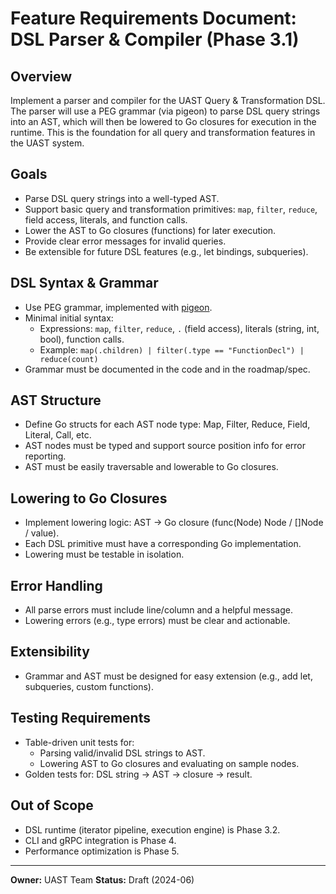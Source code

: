 # Feature Requirements Document: DSL Parser & Compiler (Phase 3.1)

## Overview
Implement a parser and compiler for the UAST Query & Transformation DSL. The parser will use a PEG grammar (via pigeon) to parse DSL query strings into an AST, which will then be lowered to Go closures for execution in the runtime. This is the foundation for all query and transformation features in the UAST system.

## Goals
- Parse DSL query strings into a well-typed AST.
- Support basic query and transformation primitives: `map`, `filter`, `reduce`, field access, literals, and function calls.
- Lower the AST to Go closures (functions) for later execution.
- Provide clear error messages for invalid queries.
- Be extensible for future DSL features (e.g., let bindings, subqueries).

## DSL Syntax & Grammar
- Use PEG grammar, implemented with [pigeon](https://github.com/mna/pigeon).
- Minimal initial syntax:
  - Expressions: `map`, `filter`, `reduce`, `.` (field access), literals (string, int, bool), function calls.
  - Example: `map(.children) | filter(.type == "FunctionDecl") | reduce(count)`
- Grammar must be documented in the code and in the roadmap/spec.

## AST Structure
- Define Go structs for each AST node type: Map, Filter, Reduce, Field, Literal, Call, etc.
- AST nodes must be typed and support source position info for error reporting.
- AST must be easily traversable and lowerable to Go closures.

## Lowering to Go Closures
- Implement lowering logic: AST → Go closure (func(Node) Node / []Node / value).
- Each DSL primitive must have a corresponding Go implementation.
- Lowering must be testable in isolation.

## Error Handling
- All parse errors must include line/column and a helpful message.
- Lowering errors (e.g., type errors) must be clear and actionable.

## Extensibility
- Grammar and AST must be designed for easy extension (e.g., add let, subqueries, custom functions).

## Testing Requirements
- Table-driven unit tests for:
  - Parsing valid/invalid DSL strings to AST.
  - Lowering AST to Go closures and evaluating on sample nodes.
- Golden tests for: DSL string → AST → closure → result.

## Out of Scope
- DSL runtime (iterator pipeline, execution engine) is Phase 3.2.
- CLI and gRPC integration is Phase 4.
- Performance optimization is Phase 5.

---

**Owner:** UAST Team
**Status:** Draft (2024-06) 